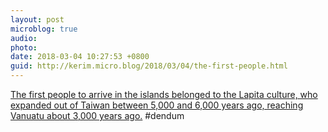 ```yaml
---
layout: post
microblog: true
audio: 
photo: 
date: 2018-03-04 10:27:53 +0800
guid: http://kerim.micro.blog/2018/03/04/the-first-people.html
---
```

[The first people to arrive in the islands belonged to the Lapita culture, who expanded out of Taiwan between 5,000 and 6,000 years ago, reaching Vanuatu about 3,000 years ago.](http://www.bbc.com/news/science-environment-43265137) #dendum
